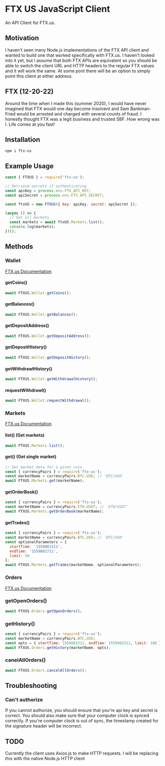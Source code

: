 # FTX US JavaScript Client

An API Client for FTX.us. 

## Motivation
I haven't seen many Node.js implementations of the FTX API client
and wanted to build one that worked specifically with FTX.us.
I haven't looked into it yet, but I assume that both FTX APIs
are equivalent so you should be able to switch the client URL
and HTTP headers to the regular FTX values and it will work the same.
At some pont there will be an option to simply point this client at either
address.

## FTX (12-20-22)
Around the time when I made this (summer 2020), I would have never imagined that FTX would one day become insolvent and Sam Bankman-Fried
would be arrested and charged with several counts of fraud. I honestly thought FTX was a legit business and trusted SBF. How wrong was I. Life comes at you fast!

## Installation
```
npm i ftx-us
```

## Example Usage
```JavaScript
const { FTXUS } = require('ftx-us');

// Retrieve secrets if authenticating
const apiKey = process.env.FTX_API_KEY;
const apiSecret = process.env.FTX_API_SECRET;

const ftxUS = new FTXUS({ key: apiKey, secret: apiSecret });

(async () => {
  // Get all markets
  const markets = await ftxUS.Markets.list();
  console.log(markets);
})();
```

## Methods
### Wallet
[FTX.us Documentation](https://docs.ftx.us/#wallet)
#### getCoins()
```JavaScript
await FTXUS.Wallet.getCoins();
```
#### getBalances()
```JavaScript
await FTXUS.Wallet.getBalances();
```
#### getDepositAddress()
```JavaScript
await FTXUS.Wallet.getDepositAddress();
```
#### getDepositHistory()
```JavaScript
await FTXUS.Wallet.getDepositHistory();
```
#### getWithdrawlHistory()
```JavaScript
await FTXUS.Wallet.getWithdrawalHistory();
```
#### requestWithdrawl()
```JavaScript
await FTXUS.Wallet.requestWithdrawal();
```
### Markets
[FTX.us Documentation](https://docs.ftx.us/#markets)
#### list() (Get markets)
```JavaScript
await FTXUS.Markets.list();
```
#### get() (Get single market)
```JavaScript
// Get market data for a given coin
const { currencyPairs } = require('ftx-us');
const marketName = currencyPairs.BTC.USD; // 'BTC/USD'
await FTXUS.Markets.get(marketName);
```
#### getOrderBook()
```JavaScript
const { currencyPairs } = require('ftx-us');
const marketName = currencyPairs.ETH.USDT; // 'ETH/USDT'
await FTXUS.Markets.getOrderBook(marketName);
```
#### getTrades()
```JavaScript
const { currencyPairs } = require('ftx-us');
const marketName = currencyPairs.BTC.USD; // 'BTC/USD'
const optionalParameters = {
  startTime: '1559881511',
  endTime: '1559881711',
  limit: 50
};
await FTXUS.Markets.getTrades(marketName, optionalParameters);
```
### Orders
[FTX.us Documentation](https://docs.ftx.us/#orders)
### getOpenOrders()
```JavaScript
await FTXUS.Orders.getOpenOrders();
```
### getHistory()
```JavaScript
const { currencyPairs } = require('ftx-us');
const marketName = currencyPairs.BTC.USD;
const opts = { startTime: 1559881511, endTime: 1559901511, limit: 100 }
await FTXUS.Orders.getHistory(marketName, opts);
```
### canelAllOrders()
```JavaScript
await FTXUS.Orders.cancelAllOrders();
```
## Troubleshooting
### Can't authorize
If you cannot authorize, you should ensure that you're api key and secret is correct.
You should also make sure that your computer clock is synced correctly. If you're computer
clock is out of sync, the timestamp created for the signature header will be incorrect.
## TODO
Currently the client uses Axios.js to make HTTP requests.
I will be replacing this with the native Node.js HTTP client
